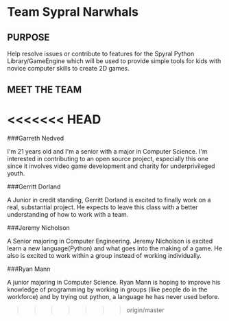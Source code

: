 Team Sypral Narwhals
====================

PURPOSE
--------
Help resolve issues or contribute to features for the Spyral Python Library/GameEngine
which will be used to provide simple tools for kids with novice computer skills to create 2D games.

MEET THE TEAM
--------------

<<<<<<< HEAD
=======
###Garreth Nedved

I'm 21 years old and I'm a senior with a major in Computer Science. I'm interested in contributing to an open source project, especially this one since it involves video game development and charity for underprivileged youth.

###Gerritt Dorland

A Junior in credit standing, Gerritt Dorland is excited to finally work on a real, substantial project. He expects to leave this class with a better understanding of how to work with a team.

###Jeremy Nicholson 

A Senior majoring in Computer Engineering. Jeremy Nicholson is excited learn a new language(Python) and what goes into the making of a game.  He also is excited to work within a group instead of working individually.

###Ryan Mann

A junior majoring in Computer Science.  Ryan Mann is hoping to improve his knowledge of programming by working in groups (like people do in the workforce) and by trying out python, a language he has never used before.
>>>>>>> origin/master
